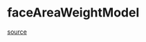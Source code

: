 # faceAreaWeightModel

[source](github.com/OpenFOAM-jp/OpenFOAM-utilities-tutorials-jp/blob/master/v1906/mesh/generation/foamyMesh/conformalVoronoiMesh/faceAreaWeightModel/faceAreaWeightModel/faceAreaWeightModel.C/faceAreaWeightModel.C)



